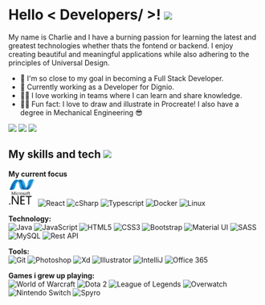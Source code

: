 <h1> Hello < Developers/ >! <img src = "https://raw.githubusercontent.com/MartinHeinz/MartinHeinz/master/wave.gif" width = 50px> </h1>
<p align='center'>
 
My name is Charlie and I have a burning passion for learning the latest and greatest technologies whether thats the fontend or backend. I enjoy creating beautiful and meaningful applications while also adhering to the principles of Universal Design. 

- 🌱 I'm so close to my goal in becoming a Full Stack Developer.
- 💼 Currently working as a Developer for Dignio. 
- 👯‍♂️ I love working in teams where I can learn and share knowledge.
- 🧑‍🎨 Fun fact: I love to draw and illustrate in Procreate! I also have a degree in Mechanical Engineering 😎


![](https://github-profile-summary-cards.vercel.app/api/cards/profile-details?username=gitlyx&theme=vue)
![](https://github-profile-summary-cards.vercel.app/api/cards/repos-per-language?username=gitlyx&theme=vue)
![](https://github-profile-summary-cards.vercel.app/api/cards/most-commit-language?username=gitlyx&theme=vue)

## My skills and tech <img src = "https://media2.giphy.com/media/QssGEmpkyEOhBCb7e1/giphy.gif?cid=ecf05e47a0n3gi1bfqntqmob8g9aid1oyj2wr3ds3mg700bl&rid=giphy.gif" width = 25px>


**My current focus**
</br>
<img alt="dotnet" width="55" src="https://raw.githubusercontent.com/devicons/devicon/master/icons/dot-net/dot-net-original-wordmark.svg"/>
<img alt="React" src="https://img.icons8.com/color/60/000000/react-native.png"/>
<img alt="cSharp" src="https://img.icons8.com/color/60/000000/c-sharp-logo-2.png"/>
<img alt="Typescript" src="https://img.icons8.com/material-sharp/60/4a90e2/typescript.png"/>
<img alt="Docker" src="https://img.icons8.com/color/60/000000/docker.png"/>
<img alt="Linux" src="https://img.icons8.com/color/60/000000/linux--v2.png"/>

 
**Technology:**
</br>
<img alt="Java" src="https://img.icons8.com/color/30/000000/java-coffee-cup-logo.png" />
<img alt="JavaScript" src="https://img.icons8.com/color/30/000000/javascript.png" />
<img alt="HTML5" src="https://img.icons8.com/color/30/000000/html-5.png" />
<img alt="CSS3" src="https://img.icons8.com/color/30/000000/css3.png" />
<img alt="Bootstrap" src="https://img.icons8.com/color/30/000000/bootstrap.png"/>
<img alt="Material UI" src="https://img.icons8.com/color/30/000000/material-ui.png"/>
<img alt="SASS" src="https://img.icons8.com/color/30/000000/sass.png"/>
<img alt="MySQL" src="https://img.icons8.com/color/30/000000/mysql.png"/>
<img alt="Rest API" src="https://img.icons8.com/color/30/000000/rest-api.png" />

**Tools:**
</br>
<img alt="Git" src="https://img.icons8.com/color/30/000000/git.png" />
<img alt="Photoshop" src="https://img.icons8.com/color/30/000000/adobe-photoshop.png"/>
<img alt="Xd" src="https://img.icons8.com/color/30/000000/adobe-xd.png"/>
<img alt="Illustrator" src="https://img.icons8.com/color/30/000000/adobe-illustrator.png"/>
<img alt="IntelliJ"  src="https://img.icons8.com/color/30/000000/intellij-idea.png" />
<img alt="Office 365"  src="https://img.icons8.com/color/30/4a90e2/office-365.png"/>


**Games i grew up playing:**
</br>
<img alt="World of Warcraft"  src="https://img.icons8.com/color/30/4a90e2/world-of-warcraft.png"/>
<img alt="Dota 2" src="https://img.icons8.com/color/30/4a90e2/dota.png"/>
<img alt="League of Legends"  src="https://img.icons8.com/plasticine/30/4a90e2/league-of-legends.png"/>
<img alt="Overwatch" src="https://img.icons8.com/color/30/000000/overwatch--v1.png"/>
<img alt="Nintendo Switch"  src="https://img.icons8.com/color/30/4a90e2/nintendo-switch.png"/>
<img alt="Spyro" src="https://img.icons8.com/color/30/000000/spyro.png"/>

